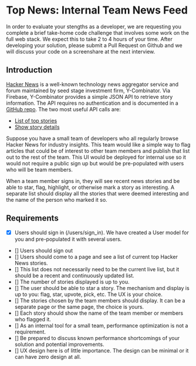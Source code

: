 # Top News: Internal Team News Feed

In order to evaluate your stengths as a developer, we are requesting you complete a brief take-home code challenge that involves some work on the full web stack. We expect this to take 2 to 4 hours of your time. After developing your solution, please submit a Pull Request on Github and we will discuss your code on a screenshare at the next interview.

## Introduction

[Hacker News](https://news.ycombinator.com/) is a well-known technology news aggregator service and forum maintained by seed stage investment firm, Y-Combinator. Via Firebase, Y-Combinator provides a simple JSON API to retrieve story information. The API requires no authentication and is documented in a [GitHub repo](https://github.com/HackerNews/API). The two most useful API calls are:

* [List of top stories](https://hacker-news.firebaseio.com/v0/topstories.json)
* [Show story details](https://hacker-news.firebaseio.com/v0/item/8863.json)

Suppose you have a small team of developers who all regularly browse Hacker News for industry insights. This team would like a simple way to flag articles that could be of interest to other team members and publish that list out to the rest of the team. This UI would be deployed for internal use so it would not require a public sign up but would be pre-populated with users who will be team members.

When a team member signs in, they will see recent news stories and be able to star, flag, highlight, or otherwise mark a story as interesting. A separate list should display all the stories that were deemed interesting and the name of the person who marked it so.

## Requirements

- [x] Users should sign in (/users/sign_in). We have created a User model for you and pre-populated it with several users.
- [] Users should sign out
- [] Users should come to a page and see a list of current top Hacker News stories.
- [] This list does not necessarily need to be the current live list, but it should be a recent and continuously updated list.
- [] The number of stories displayed is up to you.
- [] The user should be able to star a story. The mechanism and display is up to you: flag, star, upvote, pick, etc. The UX is your choice.
- [] The stories chosen by the team members should display. It can be a separate page or the same page, the choice is yours.
- [] Each story should show the name of the team member or members who flagged it.
- [] As an internal tool for a small team, performance optimization is not a requirement.
- [] Be prepared to discuss known performance shortcomings of your solution and potential improvements.
- [] UX design here is of little importance. The design can be minimal or it can have zero design at all.
